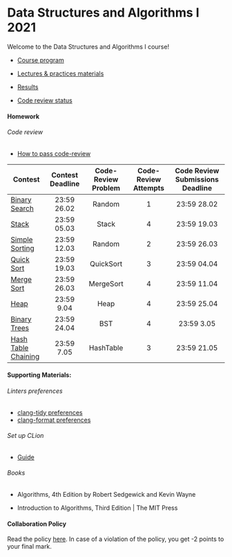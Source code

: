 # Data Structures and Algorithms I 2021

Welcome to the Data Structures and Algorithms I course! 


- [Course program](/program.md)

- [Lectures & practices materials](/materials/materials.md)

- [Results](https://docs.google.com/spreadsheets/d/1y64zLuW_gzcHhovapxaTmpZBLJJldIJtJb5paGbvseM/edit?usp=sharing)

- [Code review status](https://docs.google.com/spreadsheets/u/1/d/1PXopK4ENqco1RgldAkvU9P8sTo0grGuOQbBGZkVLyoY/edit?usp=drive_web&ouid=105380560482968407631)


#### Homework

###### Code review

- [How to pass code-review](/code-review.md)

| Contest                                                               | Contest Deadline   | Code-Review Problem   | Code-Review Attempts   | Code Review Submissions Deadline|
| --------------------------------------------------------------------- |:------------------:| :--------------------:| :---------------------:| :------------------------------:|
| [Binary Search](https://contest.yandex.ru/contest/25231/standings)    | 23:59 26.02        |         Random        |          1             | 23:59 28.02                     |
| [Stack](https://contest.yandex.ru/contest/25286/standings/)           | 23:59 05.03        |         Stack         |          4             | 23:59 19.03                     |
| [Simple Sorting](https://contest.yandex.ru/contest/25569/standings/)  | 23:59 12.03        |         Random        |          2             | 23:59 26.03                     |
| [Quick Sort](https://contest.yandex.ru/contest/25678/standings/)      | 23:59 19.03        |         QuickSort     |          3             | 23:59 04.04                     |
| [Merge Sort](https://contest.yandex.ru/contest/25985/problems/A/)     | 23:59 26.03        |         MergeSort     |          4             | 23:59 11.04                     |
| [Heap](https://contest.yandex.ru/contest/26200/enter/)                | 23:59 9.04         |         Heap          |          4             | 23:59 25.04                     |
| [Binary Trees](https://contest.yandex.ru/contest/26939/standings/)    | 23:59 24.04        |          BST          |          4             | 23:59 3.05                      |
| [Hash Table Chaining](https://contest.yandex.ru/contest/26950/enter/) | 23:59 7.05         |        HashTable      |          3             | 23:59 21.05                      |

#### Supporting Materials:

###### Linters preferences

- [clang-tidy preferences](.clang-tidy)
- [clang-format preferences](.clang-format)

###### Set up CLion
- [Guide](clion-set-up.md)

###### Books
- Algorithms, 4th Edition by Robert Sedgewick and Kevin Wayne

- Introduction to Algorithms, Third Edition | The MIT Press



#### Collaboration Policy

Read the policy [here](/collaboration-policy.md). In case of a violation of the policy, you get -2 points to your final mark.
